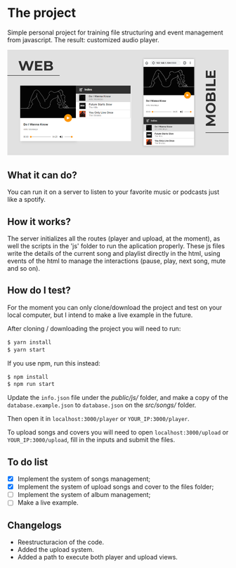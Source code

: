 # The project
Simple personal project for training file structuring and event management from javascript. The result: customized audio player.

![Screenshots-v1.0](https://raw.githubusercontent.com/Tecnogado/audio-player/master/screenshots/audio-player-1.0.png)

## What it can do?
You can run it on a server to listen to your favorite music or podcasts just like a spotify.

## How it works?
The server initializes all the routes (player and upload, at the moment), as well the scripts in the 'js' folder to run the aplication properly. These js files write the details of the current song and playlist directly in the html, using events of the html to manage the interactions (pause, play, next song, mute and so on).

## How do I test?
For the moment you can only clone/download the project and test on your local computer, but I intend to make a live example in the future.

After cloning / downloading the project you will need to run:
```bash
$ yarn install
$ yarn start
```
If you use npm, run this instead:
```bash
$ npm install
$ npm run start
```
Update the `info.json` file under the *public/js/* folder, and make a copy of the `database.example.json` to `database.json` on the *src/songs/* folder.

Then open it in `localhost:3000/player` or `YOUR_IP:3000/player`.

To upload songs and covers you will need to open `localhost:3000/upload` or `YOUR_IP:3000/upload`, fill in the inputs and submit the files.

## To do list
- [x] Implement the system of songs management;
- [x] Implement the system of upload songs and cover to the files folder;
- [ ] Implement the system of album management;
- [ ] Make a live example.

## Changelogs
- Reestructuracion of the code.
- Added the upload system.
- Added a path to execute both player and upload views.

